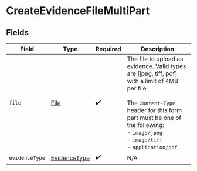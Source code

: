 # CreateEvidenceFileMultiPart


## Fields

| Field                                                                                                                                                                                                                               | Type                                                                                                                                                                                                                                | Required                                                                                                                                                                                                                            | Description                                                                                                                                                                                                                         |
| ----------------------------------------------------------------------------------------------------------------------------------------------------------------------------------------------------------------------------------- | ----------------------------------------------------------------------------------------------------------------------------------------------------------------------------------------------------------------------------------- | ----------------------------------------------------------------------------------------------------------------------------------------------------------------------------------------------------------------------------------- | ----------------------------------------------------------------------------------------------------------------------------------------------------------------------------------------------------------------------------------- |
| `file`                                                                                                                                                                                                                              | [File](../../models/components/File.md)                                                                                                                                                                                             | :heavy_check_mark:                                                                                                                                                                                                                  | The file to upload as evidence. Valid types are [jpeg, tiff, pdf] with a limit of 4MB per file.<br/><br/>The `Content-Type` header for this form part must be one of the following:<br/>  - `image/jpeg`<br/>  - `image/tiff`<br/>  - `application/pdf` |
| `evidenceType`                                                                                                                                                                                                                      | [EvidenceType](../../models/components/EvidenceType.md)                                                                                                                                                                             | :heavy_check_mark:                                                                                                                                                                                                                  | N/A                                                                                                                                                                                                                                 |